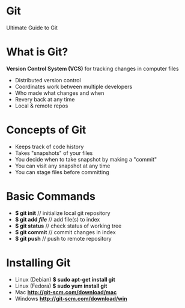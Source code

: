 # Git
Ultimate Guide to Git

# What is Git?
**Version Control System (VCS)** for tracking changes in computer files
* Distributed version control
* Coordinates work between multiple developers
* Who made what changes and when
* Revery back at any time
* Local & remote repos

# Concepts of Git
* Keeps track of code history
* Takes "snapshots" of your files
* You decide when to take snapshot by making a "commit"
* You can visit any snapshot at any time
* You can stage files before committing

# Basic Commands
* **$ git init** // initialize local git repository
* **$ git add *file*** // add file(s) to index
* **$ git status** // check status of working tree
* **$ git commit** // commit changes in index
* **$ git push** // push to remote repository

# Installing Git
* Linux (Debian) **$ sudo apt-get install git**
* Linux (Fedora) **$ sudo yum install git**
* Mac **http://git-scm.com/download/mac**
* Windows **http://git-scm.com/download/win**
